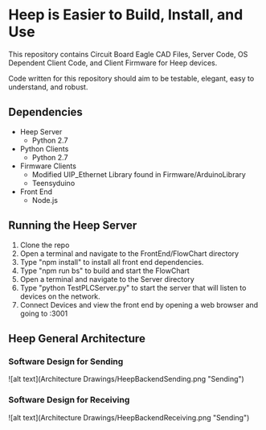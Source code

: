 # Heep is Easier to Build, Install, and Use

This repository contains Circuit Board Eagle CAD Files, Server Code, OS Dependent Client Code, and Client Firmware for Heep devices.

Code written for this repository should aim to be testable, elegant, easy to understand, and robust.

## Dependencies

* Heep Server
	* Python 2.7
* Python Clients
	* Python 2.7
* Firmware Clients
	* Modified UIP_Ethernet Library found in Firmware/ArduinoLibrary
	* Teensyduino
* Front End
	* Node.js

## Running the Heep Server
1. Clone the repo
2. Open a terminal and navigate to the FrontEnd/FlowChart directory
3. Type "npm install" to install all front end dependencies.
4. Type "npm run bs" to build and start the FlowChart
5. Open a terminal and navigate to the Server directory
6. Type "python TestPLCServer.py" to start the server that will listen to devices on the network.
7. Connect Devices and view the front end by opening a web browser and going to <your IP>:3001

## Heep General Architecture

### Software Design for Sending

![alt text](Architecture Drawings/HeepBackendSending.png "Sending")

### Software Design for Receiving

![alt text](Architecture Drawings/HeepBackendReceiving.png "Sending")